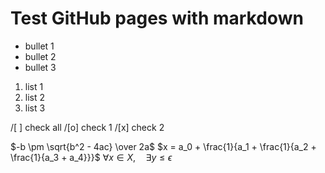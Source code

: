 # Test GitHub pages with markdown
* bullet 1
* bullet 2
* bullet 3

1. list 1
2. list 2
3. list 3

/[ ] check all
/[o] check 1
/[x] check 2

$-b \pm \sqrt{b^2 - 4ac} \over 2a$
$x = a_0 + \frac{1}{a_1 + \frac{1}{a_2 + \frac{1}{a_3 + a_4}}}$
$\forall x \in X, \quad \exists y \leq \epsilon$
